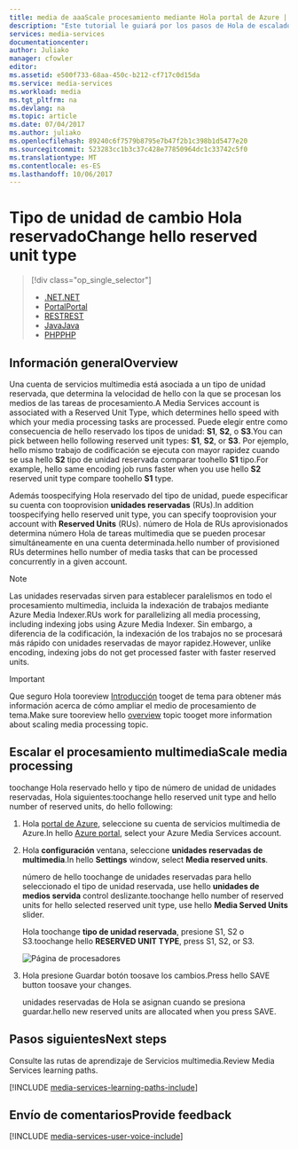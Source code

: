 ```yaml
---
title: media de aaaScale procesamiento mediante Hola portal de Azure | Documentos de Microsoft
description: "Este tutorial le guiará por los pasos de Hola de escalado medios procesamiento mediante Hola portal de Azure."
services: media-services
documentationcenter: 
author: Juliako
manager: cfowler
editor: 
ms.assetid: e500f733-68aa-450c-b212-cf717c0d15da
ms.service: media-services
ms.workload: media
ms.tgt_pltfrm: na
ms.devlang: na
ms.topic: article
ms.date: 07/04/2017
ms.author: juliako
ms.openlocfilehash: 89240c6f7579b8795e7b47f2b1c398b1d5477e20
ms.sourcegitcommit: 523283cc1b3c37c428e77850964dc1c33742c5f0
ms.translationtype: MT
ms.contentlocale: es-ES
ms.lasthandoff: 10/06/2017
---
```

# <a name="change-hello-reserved-unit-type"></a><span data-ttu-id="f6ac7-103">Tipo de unidad de cambio Hola reservado</span><span class="sxs-lookup"><span data-stu-id="f6ac7-103">Change hello reserved unit type</span></span>
> [!div class="op_single_selector"]
> * [<span data-ttu-id="f6ac7-104">.NET</span><span class="sxs-lookup"><span data-stu-id="f6ac7-104">.NET</span></span>](media-services-dotnet-encoding-units.md)
> * [<span data-ttu-id="f6ac7-105">Portal</span><span class="sxs-lookup"><span data-stu-id="f6ac7-105">Portal</span></span>](media-services-portal-scale-media-processing.md)
> * [<span data-ttu-id="f6ac7-106">REST</span><span class="sxs-lookup"><span data-stu-id="f6ac7-106">REST</span></span>](https://docs.microsoft.com/rest/api/media/operations/encodingreservedunittype)
> * [<span data-ttu-id="f6ac7-107">Java</span><span class="sxs-lookup"><span data-stu-id="f6ac7-107">Java</span></span>](https://github.com/southworkscom/azure-sdk-for-media-services-java-samples)
> * [<span data-ttu-id="f6ac7-108">PHP</span><span class="sxs-lookup"><span data-stu-id="f6ac7-108">PHP</span></span>](https://github.com/Azure/azure-sdk-for-php/tree/master/examples/MediaServices)
> 
> 

## <a name="overview"></a><span data-ttu-id="f6ac7-109">Información general</span><span class="sxs-lookup"><span data-stu-id="f6ac7-109">Overview</span></span>

<span data-ttu-id="f6ac7-110">Una cuenta de servicios multimedia está asociada a un tipo de unidad reservada, que determina la velocidad de hello con la que se procesan los medios de las tareas de procesamiento.</span><span class="sxs-lookup"><span data-stu-id="f6ac7-110">A Media Services account is associated with a Reserved Unit Type, which determines hello speed with which your media processing tasks are processed.</span></span> <span data-ttu-id="f6ac7-111">Puede elegir entre como consecuencia de hello reservado los tipos de unidad: **S1**, **S2**, o **S3**.</span><span class="sxs-lookup"><span data-stu-id="f6ac7-111">You can pick between hello following reserved unit types: **S1**, **S2**, or **S3**.</span></span> <span data-ttu-id="f6ac7-112">Por ejemplo, hello mismo trabajo de codificación se ejecuta con mayor rapidez cuando se usa hello **S2** tipo de unidad reservada comparar toohello **S1** tipo.</span><span class="sxs-lookup"><span data-stu-id="f6ac7-112">For example, hello same encoding job runs faster when you use hello **S2** reserved unit type compare toohello **S1** type.</span></span>

<span data-ttu-id="f6ac7-113">Además toospecifying Hola reservado del tipo de unidad, puede especificar su cuenta con tooprovision **unidades reservadas** (RUs).</span><span class="sxs-lookup"><span data-stu-id="f6ac7-113">In addition toospecifying hello reserved unit type, you can specify tooprovision your account with **Reserved Units** (RUs).</span></span> <span data-ttu-id="f6ac7-114">número de Hola de RUs aprovisionados determina número Hola de tareas multimedia que se pueden procesar simultáneamente en una cuenta determinada.</span><span class="sxs-lookup"><span data-stu-id="f6ac7-114">hello number of provisioned RUs determines hello number of media tasks that can be processed concurrently in a given account.</span></span>

>[!NOTE]
><span data-ttu-id="f6ac7-115">Las unidades reservadas sirven para establecer paralelismos en todo el procesamiento multimedia, incluida la indexación de trabajos mediante Azure Media Indexer.</span><span class="sxs-lookup"><span data-stu-id="f6ac7-115">RUs work for parallelizing all media processing, including indexing jobs using Azure Media Indexer.</span></span> <span data-ttu-id="f6ac7-116">Sin embargo, a diferencia de la codificación, la indexación de los trabajos no se procesará más rápido con unidades reservadas de mayor rapidez.</span><span class="sxs-lookup"><span data-stu-id="f6ac7-116">However, unlike encoding, indexing jobs do not get processed faster with faster reserved units.</span></span>

> [!IMPORTANT]
> <span data-ttu-id="f6ac7-117">Que seguro Hola tooreview [Introducción](media-services-scale-media-processing-overview.md) tooget de tema para obtener más información acerca de cómo ampliar el medio de procesamiento de tema.</span><span class="sxs-lookup"><span data-stu-id="f6ac7-117">Make sure tooreview hello [overview](media-services-scale-media-processing-overview.md) topic tooget more information about scaling media processing topic.</span></span>
> 
> 

## <a name="scale-media-processing"></a><span data-ttu-id="f6ac7-118">Escalar el procesamiento multimedia</span><span class="sxs-lookup"><span data-stu-id="f6ac7-118">Scale media processing</span></span>
<span data-ttu-id="f6ac7-119">toochange Hola reservado hello y tipo de número de unidad de unidades reservadas, Hola siguientes:</span><span class="sxs-lookup"><span data-stu-id="f6ac7-119">toochange hello reserved unit type and hello number of reserved units, do hello following:</span></span>

1. <span data-ttu-id="f6ac7-120">Hola [portal de Azure](https://portal.azure.com/), seleccione su cuenta de servicios multimedia de Azure.</span><span class="sxs-lookup"><span data-stu-id="f6ac7-120">In hello [Azure portal](https://portal.azure.com/), select your Azure Media Services account.</span></span>
2. <span data-ttu-id="f6ac7-121">Hola **configuración** ventana, seleccione **unidades reservadas de multimedia**.</span><span class="sxs-lookup"><span data-stu-id="f6ac7-121">In hello **Settings** window, select **Media reserved units**.</span></span>
   
    <span data-ttu-id="f6ac7-122">número de hello toochange de unidades reservadas para hello seleccionado el tipo de unidad reservada, use hello **unidades de medios servida** control deslizante.</span><span class="sxs-lookup"><span data-stu-id="f6ac7-122">toochange hello number of reserved units for hello selected reserved unit type, use hello **Media Served Units** slider.</span></span>
   
    <span data-ttu-id="f6ac7-123">Hola toochange **tipo de unidad reservada**, presione S1, S2 o S3.</span><span class="sxs-lookup"><span data-stu-id="f6ac7-123">toochange hello **RESERVED UNIT TYPE**, press S1, S2, or S3.</span></span>
   
    ![Página de procesadores](./media/media-services-portal-scale-media-processing/media-services-scale-media-processing.png)
3. <span data-ttu-id="f6ac7-125">Hola presione Guardar botón toosave los cambios.</span><span class="sxs-lookup"><span data-stu-id="f6ac7-125">Press hello SAVE button toosave your changes.</span></span>
   
    <span data-ttu-id="f6ac7-126">unidades reservadas de Hola se asignan cuando se presiona guardar.</span><span class="sxs-lookup"><span data-stu-id="f6ac7-126">hello new reserved units are allocated when you press SAVE.</span></span>

## <a name="next-steps"></a><span data-ttu-id="f6ac7-127">Pasos siguientes</span><span class="sxs-lookup"><span data-stu-id="f6ac7-127">Next steps</span></span>
<span data-ttu-id="f6ac7-128">Consulte las rutas de aprendizaje de Servicios multimedia.</span><span class="sxs-lookup"><span data-stu-id="f6ac7-128">Review Media Services learning paths.</span></span>

[!INCLUDE [media-services-learning-paths-include](../../includes/media-services-learning-paths-include.md)]

## <a name="provide-feedback"></a><span data-ttu-id="f6ac7-129">Envío de comentarios</span><span class="sxs-lookup"><span data-stu-id="f6ac7-129">Provide feedback</span></span>
[!INCLUDE [media-services-user-voice-include](../../includes/media-services-user-voice-include.md)]

